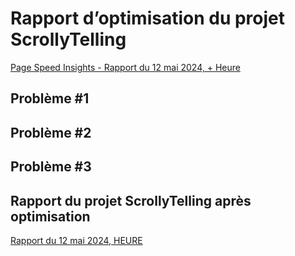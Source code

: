 #  Rapport d’optimisation du projet ScrollyTelling

[Page Speed Insights - Rapport du 12 mai 2024, + Heure]()

## Problème #1

### 

### 
## Problème #2

### 

### 
## Problème #3

### 
### 

## Rapport du projet ScrollyTelling après optimisation

[Rapport du 12 mai 2024, HEURE]()

